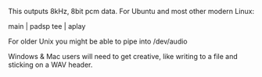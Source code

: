 This outputs 8kHz, 8bit pcm data.
For Ubuntu and most other modern Linux:

main | padsp tee | aplay

For older Unix you might be able to pipe into /dev/audio

Windows & Mac users will need to get creative, like
writing to a file and sticking on a WAV header.

